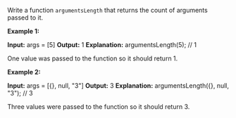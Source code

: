 Write a function `argumentsLength` that returns the count of arguments passed to it.

**Example 1:**

**Input:** args = [5]
**Output:** 1
**Explanation:**
argumentsLength(5); // 1

One value was passed to the function so it should return 1.

**Example 2:**

**Input:** args = [{}, null, "3"]
**Output:** 3
**Explanation:** 
argumentsLength({}, null, "3"); // 3

Three values were passed to the function so it should return 3.
